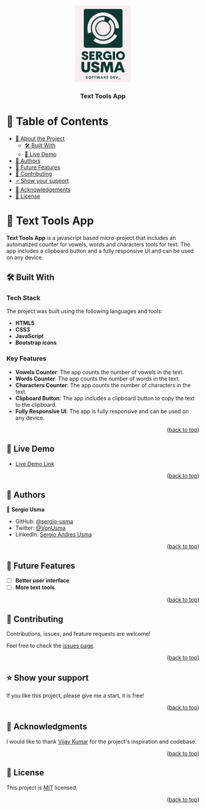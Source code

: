 <a name="readme-top"></a>


<div align="center">
  <img src="logo.png" alt="logo" width="auto"  height="200" />
  <br/>

  <h3><b>Text Tools App</b></h3>

</div>

<!-- TABLE OF CONTENTS -->

# 📗 Table of Contents

- [📖 About the Project](#about-project)
  - [🛠 Built With](#built-with)
  - [🚀 Live Demo](#live-demo)
- [👥 Authors](#authors)
- [🔭 Future Features](#future-features)
- [🤝 Contributing](#contributing)
- [⭐️ Show your support](#support)
- [🙏 Acknowledgements](#acknowledgements)
- [📝 License](#license)

<!-- PROJECT DESCRIPTION -->

# 📖 Text Tools App <a name="about-project"></a>

**Text Tools App** is a javascript based micro-project that includes an automatized counter for vowels, words and characters tools for text. The app includes a clipboard button and a fully responsive UI and can be used on any device.

## 🛠 Built With <a name="built-with"></a>

### Tech Stack <a name="tech-stack"></a>

The project was built using the following languages and tools:

- **HTML5**
- **CSS3**
- **JavaScript**
- **Bootstrap icons**

<!-- Features -->

### Key Features <a name="key-features"></a>

- **Vowels Counter**: The app counts the number of vowels in the text.
- **Words Counter**: The app counts the number of words in the text.
- **Characters Counter**: The app counts the number of characters in the text.
- **Clipboard Button**: The app includes a clipboard button to copy the text to the clipboard.
- **Fully Responsive UI**: The app is fully responsive and can be used on any device.

<p align="right">(<a href="#readme-top">back to top</a>)</p>

<!-- LIVE DEMO -->

## 🚀 Live Demo <a name="live-demo"></a>

- [Live Demo Link](https://sergio-usma.github.io/vowels_text_tools_app/)

<p align="right">(<a href="#readme-top">back to top</a>)</p>

<!-- AUTHORS -->

## 👥 Authors <a name="authors"></a>

👤 **Sergio Usma**

- GitHub: [@sergio-usma](https://github.com/sergio-usma)
- Twitter: [@VonUsma](https://twitter.com/vonusma)
- LinkedIn: [Sergio Andres Usma](https://www.linkedin.com/in/sergiousma/)

<p align="right">(<a href="#readme-top">back to top</a>)</p>

<!-- FUTURE FEATURES -->

## 🔭 Future Features <a name="future-features"></a>

- [ ] **Better user interface**
- [ ] **More text tools**

<p align="right">(<a href="#readme-top">back to top</a>)</p>

<!-- CONTRIBUTING -->

## 🤝 Contributing <a name="contributing"></a>

Contributions, issues, and feature requests are welcome!

Feel free to check the [issues page](../../issues/).

<p align="right">(<a href="#readme-top">back to top</a>)</p>

<!-- SUPPORT -->

## ⭐️ Show your support <a name="support"></a>

If you like this project, please give me a start, it is free!

<p align="right">(<a href="#readme-top">back to top</a>)</p>

<!-- ACKNOWLEDGEMENTS -->

## 🙏 Acknowledgments <a name="acknowledgements"></a>

I would like to thank [Vijay Kumar](https://www.linkedin.com/in/vijay-kumar-44b4b1197/) for the project's inspiration and codebase.

<p align="right">(<a href="#readme-top">back to top</a>)</p>

<!-- LICENSE -->

## 📝 License <a name="license"></a>

This project is [MIT](./LICENSE) licensed.

<p align="right">(<a href="#readme-top">back to top</a>)</p>
